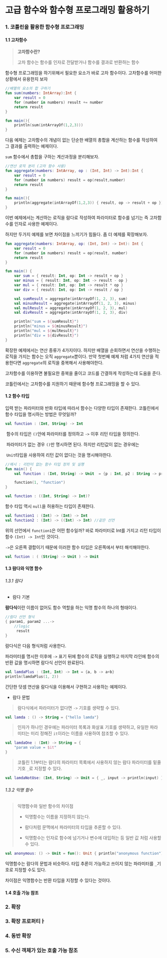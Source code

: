 # 고급 함수와 함수형 프로그래밍 활용하기

### 1. 코틀린을 활용한 함수형 프로그래밍

#### 1.1 고차함수

> **고차함수란?**
> 
> 고차 함수는 함수를 인자로 전달받거나 함수를 결과로 반환하는 함수

함수형 프로그래밍을 하기위해서 필요한 요소가 바로 고차 함수이다. 고차함수를 어떠한 상황에서 유용한지 보자

```kotlin
//배열의 요소의 합 구하기
fun sum(numbers: IntArray):Int {
    var result = 0
    for (number in numbers) result += number
    return result
}

fun main(){
    println(sum(intArrayOf(1,2,3)))
}
```

다음 예제는 고차함수의 개념이 없는 단순한 배열의 총합을 계산하는 함수를 작성하여 그 결과를 출력하는 예제이다. 

`sum` 함수에서 총합을 구하는 계산과정을 분리해보자.

```kotlin
//연산 로직 분리 (고차 함수 사용)
fun aggregate(numbers: IntArray, op : (Int, Int) -> Int):Int {
    var result = 0
    for (number in numbers) result = op(result,number)
    return result
}

fun main(){
    println(aggregate(intArrayOf(1,2,3)) { result, op -> result + op })
}
```

이번 예제에서는 계산하는 로직을 람다로 작성하여 파라미터로 함수를 넘기는 즉 고차함수를 인자로 사용한 예제이다.

하지만 두가지 예제를 보면 차이점을 느끼기가 힘들다. 좀 더 예제를 확장해보자.

```kotlin
fun aggregate(numbers: IntArray, op: (Int, Int) -> Int): Int {
    var result = 0
    for (number in numbers) result = op(result, number)
    return result
}

fun main() {
    var sum = { result: Int, op: Int -> result + op }
    var minus = { result: Int, op: Int -> result - op }
    var mul = { result: Int, op: Int -> result * op }
    var div = { result: Int, op: Int -> result / op }

    val sumResult = aggregate(intArrayOf(1, 2, 3), sum)
    val minusResult = aggregate(intArrayOf(1, 2, 3), minus)
    val mulResult = aggregate(intArrayOf(1, 2, 3), mul)
    val divResult = aggregate(intArrayOf(1, 2, 3), div)

    println("sum = ${sumResult}")
    println("minus = ${minusResult}")
    println("mul = ${mulResult}")
    println("div = ${divResult}")
}
```

확장한 예제에서는 연산 종류가 4가지이다. 하지만 배열을 순회하면서 연산을 수행하는 로직을 가지는 함수는 오직 `aggregate`뿐이다. 만약 첫번째 예제 처럼 4가지 연산을 적용한다면 `aggregate`의 로직을 중복해서 사용해야한다. 

고차함수를 이용하면 불필요한 중복을 줄이고 코드를 간결하게 작성하는데 도움을 준다.

코틀린에서는 고차함수를 지원하기 때문에 함수형 프로그래밍을 할 수 있다.

#### 1.2 함수 타입

입력 받는 파라미터와 반화 타입에 따라서 함수는 다양한 타입이 존재한다. 코틀린에서 함수 타입을 명시하는 방법은 무엇일까?

```kotlin
val function : (Int, String) -> Int
```

​    함수의 타입은 `()`안에 파라미터를 정의하고 `->` 이후 리턴 타입을 정의한다.    

​    파라미터가 없는 경우 `()`만 명시하면 된다. 하지만 리턴값이 없는 경우에는

​    `Unit`타입을 사용하여 리턴 값이 없다는 것을 명시해야한다.

```kotlin
//예시 : 리턴이 없는 함수 타입 정의 및 실행
fun main() {
    val function : (Int, String) -> Unit  = {p : Int, p2 : String -> println("p = ${p}, p2 =${p2}")}

    function(1, "function")
}
```

```kotlin
val function : ((Int, String) -> Int)?
```

함수 타입 역시 `null`을 허용하는 타입이 존재한다.

```kotlin
val function1 : (Int) -> (Int) -> Int
val function2 : (Int) -> ((Int) -> Int) //같은 선언
```

위의 선언에서 `function1`은 어떤 함수일까? 바로 파라미터로 Int를 가지고 리턴 타입이 함수 `(Int) -> Int`인 것이다. 

`->`은 오른쪽 결합이기 때문에 이러한 함수 타입은 오른쪽에서 부터 해석해야한다.

```kotlin
val fuction : ( (String) -> Unit ) -> Unit
```

#### 1.3 람다와 익명 함수

###### 1.3.1 람다

* 람다 기본

**람다식**이란 이름이 없어도 함수 역할을 하는 익명 함수의 하나의 형태이다.

```kotlin
//람다 선언 형식
{ param1, param2 ...->
    //logic
     result
}
```

람다식은 다음 형식처럼 사용한다. 

파라미터를 명시한 이후에 `->` 표기 뒤에 함수의 로직을 실행하고 마지막 라인에 함수의 반환 값을 명시하면 람다식 선언이 완료된다.

```kotlin
val lamdaPlus : (Int, Int) -> Int = {a, b -> a+b}
println(lamdaPlus(1, 2))
```

간단한 덧셈 연산을 람다식을 이용해서 구현하고 사용하는 예제이다.

* 람다 문법

> 람다식에서 파라미터가 없다면 `->` 기호를 생략할 수 있다.

```kotlin
val lamda : () -> String = {"hello lamda"}
```

> 인자가 하나인 경우에는 파라미터 목록과 화살표 기호를 생략하고, 유일한 파라미터는 미리 정해진 `it`이라는 이름을 사용하여 참조할 수 있다.

```kotlin
val lamdaOne : (Int) -> String = {
    "param value = $it"
}
```

> 코틀린 1.1부터는 람다의 파라미터 목록에서 사용하지 않는 람다 파라미터를 밑줄 기호 `_`로 지정할 수 있다.

```kotlin
val lamdaNotUse: (Int, String) -> Unit = { _, input -> println(input) }
```

###### 1.3.2 익명 함수

> 익명함수와 일반 함수의 차이점
> 
> * 익명함수는 이름을 지정하지 않는다.
> 
> * 람다처럼 문맥에서 파라미터의 타입을 추론할 수 있다.
> 
> * 익명함수는 인자로 함수에 넘기거나 변수에 대입하는 등 일반 값 처럼 사용할 수 있다.



```kotlin
val anonymous: () -> Unit = fun(): Unit { println("anonymous function") }
```

익명함수는 람다의 문법과 비슷하다. 타입 추론이 가능하고 쓰이지 않는 파라미터를 `_`기호로 지정할 수도 있다. 

차이점은 익명함수는 반환 타입을 지정할 수 있다는 것이다.



#### 1.4 호출 가능 참조





### 2. 확장

### 3. 확장 프로퍼티ㅏ

### 4. 동반 확장

### 5. 수신 객체가 있는 호출 가능 참조
